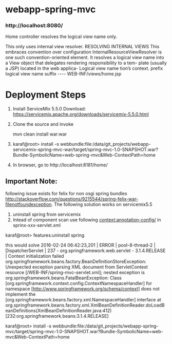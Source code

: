 # webapp-spring-mvc

### http://localhost:8080/

Home controller resolves the logical view name only.

This only uses internal view resolver.
RESOLVING INTERNAL VIEWS
This embraces convention over configuration
InternalResourceViewResolver is one such convention-oriented element.
It
resolves a logical view name into a View object
that delegates rendering responsibility to a tem-
plate (usually a JSP) located in the web applica-
Logical view name
tion’s context.
prefix        logical view name   suffix
              ----
WEB-INF/views/home.jsp


# Deployment Steps
1. Install ServiceMix 5.5.0
Download: https://servicemix.apache.org/downloads/servicemix-5.5.0.html
2. Clone the source and invoke

	mvn clean install war:war
3. karaf@root> install -s webbundle:file:/data/git_projects/webapp-servicemix-spring-mvc-war/target/spring-mvc-1.0-SNAPSHOT.war?Bundle-SymbolicName=web-spring-mvc&Web-ContextPath=home

4. In browser, go to http://localhost:8181/home/

## Important Note:
following issue exists for felix for non osgi spring bundles
http://stackoverflow.com/questions/9215544/spring-felix-war-filenotfoundexception. The following solution works on servicemix5.5
1. uninstall spring from servicemix
2. Intead of component scan use following
    <context:annotation-config/>
    <!--<context:component-scan base-package="com.examples.controllers" />-->
    <bean id="homeController" class="com.examples.controllers.HomeController" />
    in sprinx-xxx-servlet.xml
    
karaf@root> features:uninstall spring

this would solve
2016-02-24 06:42:23,201 | ERROR | pool-8-thread-2  | DispatcherServlet                | 237 - org.springframework.web.servlet - 3.1.4.RELEASE | Context initialization failed
org.springframework.beans.factory.BeanDefinitionStoreException: Unexpected exception parsing XML document from ServletContext resource [/WEB-INF/spring-mvc-servlet.xml]; nested exception is org.springframework.beans.FatalBeanException: Class [org.springframework.context.config.ContextNamespaceHandler] for namespace [http://www.springframework.org/schema/context] does not implement the [org.springframework.beans.factory.xml.NamespaceHandler] interface
	at org.springframework.beans.factory.xml.XmlBeanDefinitionReader.doLoadBeanDefinitions(XmlBeanDefinitionReader.java:412)[232:org.springframework.beans:3.1.4.RELEASE]


karaf@root> install -s webbundle:file:/data/git_projects/webapp-spring-mvc/target/spring-mvc-1.0-SNAPSHOT.war?Bundle-SymbolicName=web-mvc&Web-ContextPath=home


